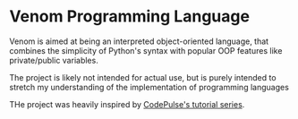 # Venom Programming Language

Venom is aimed at being an interpreted object-oriented language, that combines the simplicity of Python's syntax with popular OOP features like private/public variables.

The project is likely not intended for actual use, but is purely intended to stretch my understanding of the implementation of programming languages

THe project was heavily inspired by [CodePulse's tutorial series](https://youtube.com/playlist?list=PLZQftyCk7_SdoVexSmwy_tBgs7P0b97yD).
